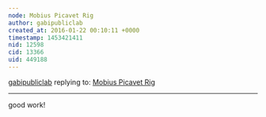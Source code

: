 ```yaml
---
node: Mobius Picavet Rig
author: gabipubliclab
created_at: 2016-01-22 00:10:11 +0000
timestamp: 1453421411
nid: 12598
cid: 13366
uid: 449188
---
```




[gabipubliclab](../profile/gabipubliclab) replying to: [Mobius Picavet Rig](../notes/tonyc/01-21-2016/mobius-picavet-rig)

----
good work!